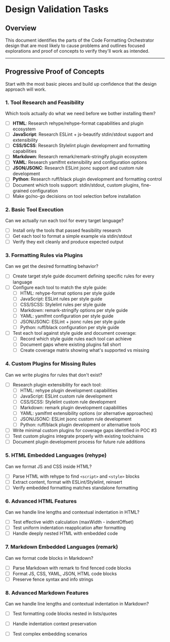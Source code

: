 # Design Validation Tasks

## Overview
This document identifies the parts of the Code Formatting Orchestrator design that are most likely to cause problems and outlines focused explorations and proof of concepts to verify they'll work as intended.

---

## Progressive Proof of Concepts

Start with the most basic pieces and build up confidence that the design approach will work.

### 1. **Tool Research and Feasibility**
Which tools actually do what we need before we bother installing them?
- [ ] **HTML**: Research rehype/rehype-format capabilities and plugin ecosystem
- [ ] **JavaScript**: Research ESLint + js-beautify stdin/stdout support and extensibility  
- [ ] **CSS/SCSS**: Research Stylelint plugin development and formatting capabilities
- [ ] **Markdown**: Research remark/remark-stringify plugin ecosystem
- [ ] **YAML**: Research yamlfmt extensibility and configuration options
- [ ] **JSON/JSONC**: Research ESLint jsonc support and custom rule development
- [ ] **Python**: Research ruff/black plugin development and formatting control
- [ ] Document which tools support: stdin/stdout, custom plugins, fine-grained configuration
- [ ] Make go/no-go decisions on tool selection before installation

### 2. **Basic Tool Execution**  
Can we actually run each tool for every target language?
- [ ] Install only the tools that passed feasibility research
- [ ] Get each tool to format a simple example via stdin/stdout
- [ ] Verify they exit cleanly and produce expected output

### 3. **Formatting Rules via Plugins**
Can we get the desired formatting behavior?
- [ ] Create target style guide document defining specific rules for every language
- [ ] Configure each tool to match the style guide:
  - [ ] HTML: rehype-format options per style guide
  - [ ] JavaScript: ESLint rules per style guide
  - [ ] CSS/SCSS: Stylelint rules per style guide
  - [ ] Markdown: remark-stringify options per style guide
  - [ ] YAML: yamlfmt configuration per style guide
  - [ ] JSON/JSONC: ESLint + jsonc rules per style guide
  - [ ] Python: ruff/black configuration per style guide
- [ ] Test each tool against style guide and document coverage:
  - [ ] Record which style guide rules each tool can achieve
  - [ ] Document gaps where existing plugins fall short
  - [ ] Create coverage matrix showing what's supported vs missing

### 4. **Custom Plugins for Missing Rules**
Can we write plugins for rules that don't exist?
- [ ] Research plugin extensibility for each tool:
  - [ ] HTML: rehype plugin development capabilities
  - [ ] JavaScript: ESLint custom rule development
  - [ ] CSS/SCSS: Stylelint custom rule development
  - [ ] Markdown: remark plugin development capabilities
  - [ ] YAML: yamlfmt extensibility options (or alternative approaches)
  - [ ] JSON/JSONC: ESLint jsonc custom rule development
  - [ ] Python: ruff/black plugin development or alternative tools
- [ ] Write minimal custom plugins for coverage gaps identified in POC #3
- [ ] Test custom plugins integrate properly with existing toolchains
- [ ] Document plugin development process for future rule additions

<!-- REVIEW PROGRESS CURSOR -->

### 5. **HTML Embedded Languages (rehype)**
Can we format JS and CSS inside HTML?
- [ ] Parse HTML with rehype to find `<script>` and `<style>` blocks
- [ ] Extract content, format with ESLint/Stylelint, reinsert
- [ ] Verify embedded formatting matches standalone formatting

### 6. **Advanced HTML Features**
Can we handle line lengths and contextual indentation in HTML?
- [ ] Test effective width calculation (maxWidth - indentOffset)
- [ ] Test uniform indentation reapplication after formatting
- [ ] Handle deeply nested HTML with embedded code

### 7. **Markdown Embedded Languages (remark)**
Can we format code blocks in Markdown?
- [ ] Parse Markdown with remark to find fenced code blocks
- [ ] Format JS, CSS, YAML, JSON, HTML code blocks
- [ ] Preserve fence syntax and info strings

### 8. **Advanced Markdown Features** 
Can we handle line lengths and contextual indentation in Markdown?
- [ ] Test formatting code blocks nested in lists/quotes
- [ ] Handle indentation context preservation
- [ ] Test complex embedding scenarios

